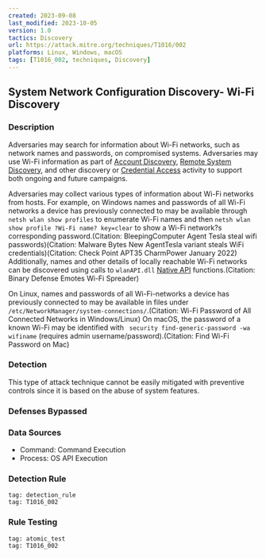 ```yaml
---
created: 2023-09-08
last_modified: 2023-10-05
version: 1.0
tactics: Discovery
url: https://attack.mitre.org/techniques/T1016/002
platforms: Linux, Windows, macOS
tags: [T1016_002, techniques, Discovery]
---
```


## System Network Configuration Discovery- Wi-Fi Discovery

### Description

Adversaries may search for information about Wi-Fi networks, such as network names and passwords, on compromised systems. Adversaries may use Wi-Fi information as part of [Account Discovery](https://attack.mitre.org/techniques/T1087), [Remote System Discovery](https://attack.mitre.org/techniques/T1018), and other discovery or [Credential Access](https://attack.mitre.org/tactics/TA0006) activity to support both ongoing and future campaigns.

Adversaries may collect various types of information about Wi-Fi networks from hosts. For example, on Windows names and passwords of all Wi-Fi networks a device has previously connected to may be available through `netsh wlan show profiles` to enumerate Wi-Fi names and then `netsh wlan show profile ?Wi-Fi name? key=clear` to show a Wi-Fi network?s corresponding password.(Citation: BleepingComputer Agent Tesla steal wifi passwords)(Citation: Malware Bytes New AgentTesla variant steals WiFi credentials)(Citation: Check Point APT35 CharmPower January 2022) Additionally, names and other details of locally reachable Wi-Fi networks can be discovered using calls to `wlanAPI.dll` [Native API](https://attack.mitre.org/techniques/T1106) functions.(Citation: Binary Defense Emotes Wi-Fi Spreader)

On Linux, names and passwords of all Wi-Fi-networks a device has previously connected to may be available in files under ` /etc/NetworkManager/system-connections/`.(Citation: Wi-Fi Password of All Connected Networks in Windows/Linux) On macOS, the password of a known Wi-Fi may be identified with ` security find-generic-password -wa wifiname` (requires admin username/password).(Citation: Find Wi-Fi Password on Mac)


### Detection

This type of attack technique cannot be easily mitigated with preventive controls since it is based on the abuse of system features.

### Defenses Bypassed



### Data Sources

  - Command: Command Execution
  -  Process: OS API Execution
### Detection Rule

```query
tag: detection_rule
tag: T1016_002
```

### Rule Testing

```query
tag: atomic_test
tag: T1016_002
```
